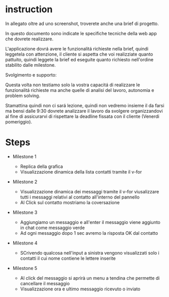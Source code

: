 # instruction

In allegato oltre ad uno screenshot, troverete anche una brief di progetto.

In questo documento sono indicate le specifiche tecniche della web app che dovrete realizzare.

L'applicazione dovrá avere le funzionalitá richieste nella brief, quindi leggetela con attenzione, il cliente
si aspetta che voi realizziate quanto pattuito, quindi leggete la brief ed eseguite quanto richiesto nell'ordine stabilito dalle milestone.

Svolgimento e supporto:

Questa volta non testiamo solo la vostra capacitá di realizzare le funzionalitá richieste ma anche quelle di analisi del lavoro, autonomia e problem solving.

Stamattina quindi non ci sará lezione, quindi non vedremo insieme il da farsi ma bensi  dalle 9:30 dovrete analizzare il lavoro da svolgere organizzandovi al fine di assicurarvi di
rispettare la deadline fissata con il cliente (Venerdi pomeriggio).

# Steps

- Milestone 1
    - Replica della grafica
    - Visualizzazione dinamica della lista contatti tramite il v-for

- Milestone 2
    - Visualizzazione dinamica dei messaggi tramite il v-for viusalizzare tutti i messaggi relativi al contatto all'interno del pannello
    - Al Click sul contatto mostriamo la coversazione

- Milestone 3
    - Aggiungiamo un messaggio e all'enter il messaggio viene aggiunto in chat come messaggio verde
    - Ad ogni messaggio dopo 1 sec avremo la risposta OK dal contatto 

- Milestone 4
    - SCrivendo qualcosa nell'input a sinistra vengono visualizzati solo i contatti il cui nome contiene le lettere inserite

- Milestone 5
    - Al click del messaggio si aprirà un menu a tendina che permette di cancellare il messaggio 
    - Visualizzazione ora e ultimo messaggio ricevuto o inviato 
